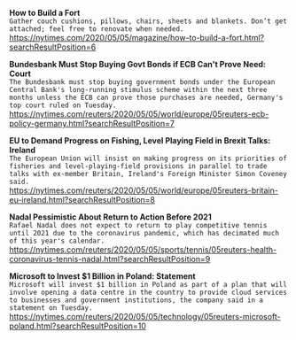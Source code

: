 **How to Build a Fort**\
`Gather couch cushions, pillows, chairs, sheets and blankets. Don’t get attached; feel free to renovate when needed.`\
https://nytimes.com/2020/05/05/magazine/how-to-build-a-fort.html?searchResultPosition=6

**Bundesbank Must Stop Buying Govt Bonds if ECB Can't Prove Need: Court**\
`The Bundesbank must stop buying government bonds under the European Central Bank's long-running stimulus scheme within the next three months unless the ECB can prove those purchases are needed, Germany's top court ruled on Tuesday.`\
https://nytimes.com/reuters/2020/05/05/world/europe/05reuters-ecb-policy-germany.html?searchResultPosition=7

**EU to Demand Progress on Fishing, Level Playing Field in Brexit Talks: Ireland**\
`The European Union will insist on making progress on its priorities of fisheries and level-playing-field provisions in parallel to trade talks with ex-member Britain, Ireland's Foreign Minister Simon Coveney said. `\
https://nytimes.com/reuters/2020/05/05/world/europe/05reuters-britain-eu-ireland.html?searchResultPosition=8

**Nadal Pessimistic About Return to Action Before 2021**\
`Rafael Nadal does not expect to return to play competitive tennis until 2021 due to the coronavirus pandemic, which has decimated much of this year's calendar.`\
https://nytimes.com/reuters/2020/05/05/sports/tennis/05reuters-health-coronavirus-tennis-nadal.html?searchResultPosition=9

**Microsoft to Invest $1 Billion in Poland: Statement**\
`Microsoft will invest $1 billion in Poland as part of a plan that will involve opening a data centre in the country to provide cloud services to businesses and government institutions, the company said in a statement on Tuesday. `\
https://nytimes.com/reuters/2020/05/05/technology/05reuters-microsoft-poland.html?searchResultPosition=10

